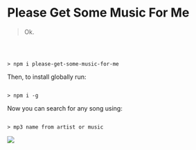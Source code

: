 # Please Get Some Music For Me


> Ok.

<br>



```

> npm i please-get-some-music-for-me

```

Then, to install globally run:

```

> npm i -g

```

Now you can search for any song using:

```

> mp3 name from artist or music

```


![](http://i.imgur.com/QMRppH0.png)